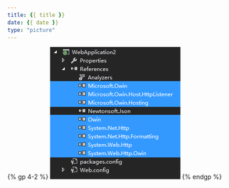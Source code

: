 ```yaml
---
title: {{ title }}
date: {{ date }}
type: "picture"
---
```


{% gp 4-2 %}
![](/images/ASP-NET-WebAPI-OWNHost-引用的DLL.png)
{% endgp %}